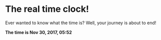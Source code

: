 # The real time clock!

Ever wanted to know what the time is? Well, your journey is about to end!

**The time is Nov 30, 2017, 05:52**